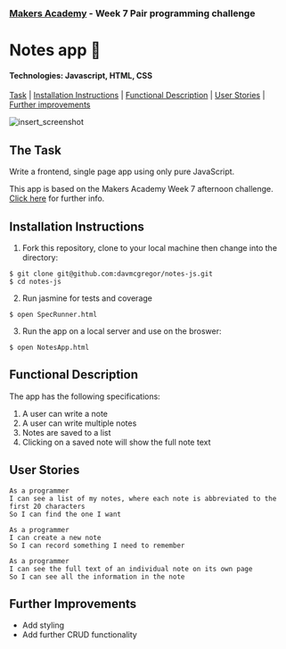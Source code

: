 ### [Makers Academy](http://www.makersacademy.com) - Week 7 Pair programming challenge 

# Notes app 📝

#### Technologies: Javascript, HTML, CSS 

[Task](#Task) | [Installation Instructions](#Installation) | [Functional Description](#Functional_Description) | [User Stories](#User_Stories) | [Further improvements](#Further_Improvements)

![insert_screenshot](screenshot.jpg)

## <a name="Task">The Task</a>

Write a frontend, single page app using only pure JavaScript.

This app is based on the Makers Academy Week 7 afternoon challenge. [Click here](https://github.com/makersacademy/course/tree/master/further_javascript) for further info.

## <a name="Installation">Installation Instructions</a>

1. Fork this repository, clone to your local machine then change into the directory:
```
$ git clone git@github.com:davmcgregor/notes-js.git
$ cd notes-js
```
2. Run jasmine for tests and coverage
```
$ open SpecRunner.html
```
3. Run the app on a local server and use on the broswer:
```
$ open NotesApp.html
```

## <a name="Functional_Description">Functional Description</a>

The app has the following specifications:
1. A user can write a note
2. A user can write multiple notes
3. Notes are saved to a list
4. Clicking on a saved note will show the full note text  

## <a name="User_Stories">User Stories</a>
```
As a programmer
I can see a list of my notes, where each note is abbreviated to the first 20 characters
So I can find the one I want
```
```
As a programmer
I can create a new note
So I can record something I need to remember
```
```
As a programmer
I can see the full text of an individual note on its own page
So I can see all the information in the note
```

## <a name="Further_Improvements">Further Improvements</a>
* Add styling
* Add further CRUD functionality
